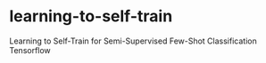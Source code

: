 # learning-to-self-train
Learning to Self-Train for Semi-Supervised Few-Shot Classification Tensorflow
